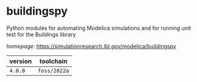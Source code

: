 # buildingspy

Python modules for automating Modelica simulations and for running unit test for the Buildings library

*homepage*: <https://simulationresearch.lbl.gov/modelica/buildingspy>

version | toolchain
--------|----------
``4.0.0`` | ``foss/2022a``
